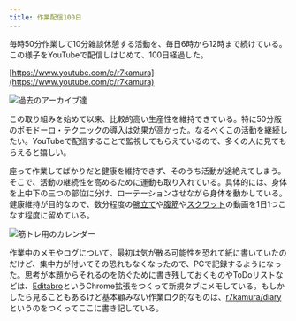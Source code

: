 ```yaml
---
title: 作業配信100日
---
```

毎時50分作業して10分雑談休憩する活動を、毎日6時から12時まで続けている。この様子をYouTubeで配信しはじめて、100日経過した。

[https://www.youtube.com/c/r7kamura](https://www.youtube.com/c/r7kamura)

![](https://lh3.googleusercontent.com/docs/ADP-6oG9F2E_LgvvC_DodIUDLUmn70MDDBRSFkSy66gVEXzfwxH0GCBFLYrrabWmseVj6SLaFqUIGqO1xZhgMC3UwwXMGeWkin22omDaIfEo15Bzki6wFEdvOS16_E4DEy26HSTWZcWxAzDfxO1RNDGHWLST2pdVN85I6zgppaTUYe9ENqEm9CdUeqWb-hWv34oY0qG5hramuWITOJSfwOUBXeZf6Vom4_csJQtHx1RXSc3gABoDlhy2Ut8aZYqOHyBjGG2gRmdZJrkg0t8Z1V7C8_WZJnXz_PxxymP_ZNZNlmVS-4sWgITqTze9c-nnDDs_P9Nr99TvqfI4rZjwSF_9hkkHgKdq5godxKBd30WQhGbD1Ay_X21D97yL-EVvvv3G8Qx07keSxmTeyqyHl2zLokISrV5BpIYFPaFLeWK3pALebjCdW4syZ6fom5VzU5zalWsUsglBZ6rrFj0K0cOg02_scy1NJFQ2pOyFr3Xmj8j-4-Kfb3oQTYvGgAvHiAsCTLpU0B3IoS-8hMdpt8vt5cs_XNrMziLAQCg6Z8lfHe9GlaY7aa3bAuwMijhu6or_5OXtSg5WBDsNDXBSr5sSBXEkBMtw7l5_Q8IQqs89m76h29fiPsffNbKjSZ5x684NqCLDMacVRbVNid5vRUP1Q3MEGa61gwxn33SEGAti8RNqp7fDZOy5OmcSef-dnCVgieS6vgxVq9Iu2JPBWw3ZvOPUfKVkwIW-E5B4QLtRlgWWaEsm9YO6yOyDlX_U5YFp-x3b2GcXY-lbgFwynxijgJrKzb7Ga_0CbZVpPi_gN5-lT8I0WDxg-DgF-cHeU0IMUe4w9C5O71mxogmhgB_-87LDTedBK0Ic5bFhql1gaaH3XOtueWAhm-KHJqwJaCbI7Z7alQ3TiuVBtaCpdMWC5LMWQOCx0S13wdBoV4MmUy9jh95C3FHR3lKTwGbI3Uzk11XA4ZdLjJuAxbhUpBZB9WAtCEef8B9x7cBRaodnapfRYavcKIgm-XBMFEQ871QIjI0E7Dn72enHbKvTX__6B-3lvHS_CxWzXmTvtaJss2KputKlxKzevSOhl9bOY6vie7EP0dChSRv4Pt4OspeW3MIRTfs8aKqgRYgltapJJWMocYuyWC_fO235NQQ1i64p8WsDlGrxQE-WGvpBh4-zcKXOnCl4QprD_DJKzjGtRg_xJElKAZ3hFVk_YG--xZaFO9Nod6dvWbRoNuhIk_Ukdz9d7Op3Fw1_ArjdmudK5SJ_CafeKw "過去のアーカイブ達")

この取り組みを始めて以来、比較的高い生産性を維持できている。特に50分版のポモドーロ・テクニックの導入は効果が高かった。なるべくこの活動を継続したい。YouTubeで配信することで監視してもらえているので、多くの人に見てもらえると嬉しい。

座って作業してばかりだと健康を維持できず、そのうち活動が途絶えてしまう。そこで、活動の継続性を高めるために運動も取り入れている。具体的には、身体を上中下の三つの部位に分け、ローテーションさせながら身体を動かしている。健康維持が目的なので、数分程度の[腕立て](https://www.youtube.com/watch?v=AL6KJ4gPx0c)や[腹筋](https://www.youtube.com/watch?v=RXlnM5K6vMc)や[スクワット](https://www.youtube.com/watch?v=LOuh44mpQRg)の動画を1日1つこなす程度に留めている。

![](https://lh3.googleusercontent.com/docs/ADP-6oGzMXDvZ6iHAlkXFMEyWHonbQD_-nwfl7BtJVH5duBZUx5vgpDWkFhcXUZl8-ecDeC_UjA3zyU7RvHV3tMDWvvEzrDUo1M-Y9CQau2h2bque4h0rJ8667v8WsGtFyR425zQXysLnxBrvVOE5QPyr2M2BRtxHhQwFrs5GzVgMMEJ-wmhL9YZr_ZXUTd582qaDMacxflYKi07Z1MCIpo8eZ0A8I644G3jcEOZy60gYo48Qm0Jo2FQjR1UjwU_HHcKuOee-BS5zBQZY_uAFYY2vIxitxAvJr5gR7gvxiMBB3-UuLY-txCYJdqxrD-vD0pyGQQcpuOEQ8uHwb2hB0O1SSA_VGGlUNUPSZ7RDL1pPBbB7aL8D385eRXP25-MSg-dOSDoRY5vcbLzsBj96ITaiLILenL_12z_BL7Iy0sTKYhVRR5-Z8Hj-Ip3k-fzSLG5Kyb_POQgHHnASLbKSYtRQQeSfP0pnbB4c9-0QvZrFm6k9SyLInJ5JJJ_124m9_qKay3OjROJR8gm7equkC5zaEvdQs2sPGD7jjSeMKe0D-Bo3WZdaS0xDRwvJCFAZB9dX_n1EVdRYFxwpy72tSMSZcNGpamJamysDv4lPUYOR2GTVHy5YBZtGabgQIRsg4G-YGTaU1t7yStG6anS91gAgRfWxgzjIejnbqwdxBpwUz3Fa7ZTOFXESREs3dA0YllstEDEjoQfKR4iyjnyakwBJnghC2wba2fZAlRwSVvNRn5AuYWMoj5T7p4USnYKd566TrhaZgxAKHiClIXdhU0ATYJKBsMdQugAK6fQQArOVH9Rx5sUK3MZhADeZ7pUIagSWbnPik-5oyBUYnu5HA4l2VSb7EDVrwGv0FNFA9bES_M3Mrg3eLyUaHiXDQZCN9goYL4_9rPGcS341024_DiqolIJPfzzc9A1_L8ynahLJnNvY84FH8lhu1e3Uz5j3ggvFqnOvn20VpaYdfMcyWe_tdJdMkVv2J26kvTbdl83C6cjBkZl8GX9lD44ajvqQ9uAdJezy8SkixnioPOB5Z9yIvgpxcPGCzSbBp-vorANjTmRADEZUMBF_RgFo4JYRRM41Qe_erJjQOmWgWPue5zaAXFbk5MnJ5TlruUUCpydg_wjNRYdFaIyMElBCaBUVoXF-iY1HuH5GOuW849jUQU0Csj3E7ElmGjJ6cnQm6QK4wCcrSQQOQjfHtHuleqQCv7kOLmLczDmMWl8VzNTRhIBd4sjtIN2w5pUSFDwbSKV8l81-pGm "筋トレ用のカレンダー")

作業中のメモやログについて。最初は気が散る可能性を恐れて紙に書いていたのだけど、集中力が付いてその恐れもなくなったので、PCで記録するようになった。思考が本題からそれるのを防ぐために書き残しておくものやToDoリストなどは、[Editabro](https://chrome.google.com/webstore/detail/editabro/eodgdnjgkjjlohklhoaapfhghgcoihmf)というChrome拡張をつくって新規タブにメモしている。もしかしたら見ることもあるけど基本顧みない作業ログ的なものは、[r7kamura/diary](https://r7kamura.github.io/diary/)というのをつくってここに書き記している。
